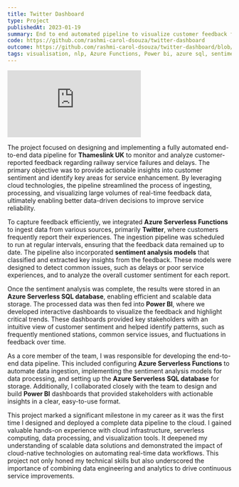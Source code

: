 ```yaml
---
title: Twitter Dashboard
type: Project
publishedAt: 2023-01-19
summary: End to end automated pipeline to visualize customer feedback for Thameslink UK
code: https://github.com/rashmi-carol-dsouza/twitter-dashboard
outcome: https://github.com/rashmi-carol-dsouza/twitter-dashboard/blob/main/Tweet%20Dashboard%20Report.pdf
tags: visualisation, nlp, Azure Functions, Power bi, azure sql, sentiment analysis
---
```

<iframe class="video" src="https://www.youtube.com/embed/mLhlzSaivr0" title="Realtime Twitter Dashboard" frameborder="0" allow="accelerometer; autoplay; clipboard-write; encrypted-media; gyroscope; picture-in-picture; web-share" allowfullscreen></iframe>

The project focused on designing and implementing a fully automated end-to-end data pipeline for **Thameslink UK** to monitor and analyze customer-reported feedback regarding railway service failures and delays. The primary objective was to provide actionable insights into customer sentiment and identify key areas for service enhancement. By leveraging cloud technologies, the pipeline streamlined the process of ingesting, processing, and visualizing large volumes of real-time feedback data, ultimately enabling better data-driven decisions to improve service reliability.

To capture feedback efficiently, we integrated **Azure Serverless Functions** to ingest data from various sources, primarily **Twitter**, where customers frequently report their experiences. The ingestion pipeline was scheduled to run at regular intervals, ensuring that the feedback data remained up to date. The pipeline also incorporated **sentiment analysis models** that classified and extracted key insights from the feedback. These models were designed to detect common issues, such as delays or poor service experiences, and to analyze the overall customer sentiment for each report.

Once the sentiment analysis was complete, the results were stored in an **Azure Serverless SQL database**, enabling efficient and scalable data storage. The processed data was then fed into **Power BI**, where we developed interactive dashboards to visualize the feedback and highlight critical trends. These dashboards provided key stakeholders with an intuitive view of customer sentiment and helped identify patterns, such as frequently mentioned stations, common service issues, and fluctuations in feedback over time.

As a core member of the team, I was responsible for developing the end-to-end data pipeline. This included configuring **Azure Serverless Functions** to automate data ingestion, implementing the sentiment analysis models for data processing, and setting up the **Azure Serverless SQL database** for storage. Additionally, I collaborated closely with the team to design and build **Power BI** dashboards that provided stakeholders with actionable insights in a clear, easy-to-use format.

This project marked a significant milestone in my career as it was the first time I designed and deployed a complete data pipeline to the cloud. I gained valuable hands-on experience with cloud infrastructure, serverless computing, data processing, and visualization tools. It deepened my understanding of scalable data solutions and demonstrated the impact of cloud-native technologies on automating real-time data workflows. This project not only honed my technical skills but also underscored the importance of combining data engineering and analytics to drive continuous service improvements.
